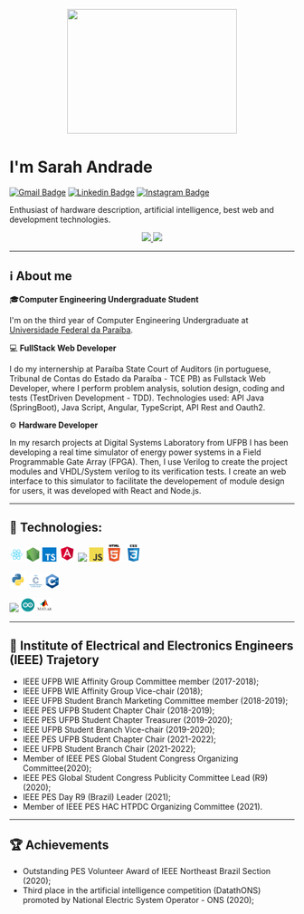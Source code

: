 <p align="center">
  <img width="300" height="220" src='https://data.whicdn.com/images/293246292/original.gif' enconde></img>
</p>


# I'm Sarah Andrade 


[![Gmail Badge](https://img.shields.io/badge/-satc1624@ieee.org-6633cc?style=flat-square&logo=Gmail&logoColor=white&link=mailto:satc1624@ieee.org)](mailto:satc1624@ieee.org)
[![Linkedin Badge](https://img.shields.io/badge/-Sarah%20Andrade-6633cc?style=flat-square&logo=Linkedin&logoColor=white&link=https://www.linkedin.com/in/sarah-andrade-toscano-de-carvalho-910835187/)](https://www.linkedin.com/in/sarah-andrade-toscano-de-carvalho-910835187/) 
[![Instagram Badge](https://img.shields.io/badge/-@Sarah_atc-6633cc?style=flat-square&logo=instagram&logoColor=white&link=https://www.instagram.com/sarah_atc/)](https://www.instagram.com/sarah_atc/)

Enthusiast of hardware description, artificial intelligence, best web and development technologies.


<p align="center">
<a href="https://github.com/SarahToscano/github-readme-stats">
  <img height="180em" src="https://github-readme-stats.vercel.app/api?username=SarahToscano&theme=radical&show_icons=true&include_all_commits=true&count_private=true" />
  <img height="180em" src="https://github-readme-stats.vercel.app/api/top-langs/?username=SarahToscano&theme=radical&layout=compact&langs_count=8" />
</a>
</p>




---
## :information_source: About me
  
🎓**Computer Engineering Undergraduate Student**
  
I'm on the third year of Computer Engineering Undergraduate at [Universidade Federal da Paraíba](https://www.ufpb.br/). 

💻 **FullStack Web Developer**

I do my internership at Paraíba State Court of Auditors (in portuguese, Tribunal de Contas do Estado da Paraíba - TCE PB) as Fullstack Web Developer, where I perform problem analysis, solution design, coding and tests (TestDriven Development - TDD). 
Technologies used: API Java (SpringBoot), Java Script, Angular, TypeScript, API Rest and Oauth2.

⚙️ **Hardware Developer**

In my resarch projects at Digital Systems Laboratory from UFPB I has been developing a real time simulator of energy power systems in a Field Programmable Gate Array (FPGA). Then, I use Verilog to create the project modules and VHDL/System verilog to its verification tests. I create an web interface to this simulator to facilitate the developement of module design for users, it was developed with React and Node.js.


---

## 🚀 Technologies:

<code><img height="25" src="https://raw.githubusercontent.com/github/explore/80688e429a7d4ef2fca1e82350fe8e3517d3494d/topics/react/react.png"></code>
<code><img height="25" src="https://raw.githubusercontent.com/github/explore/80688e429a7d4ef2fca1e82350fe8e3517d3494d/topics/nodejs/nodejs.png"></code> 
<code><img height="25" src="https://raw.githubusercontent.com/github/explore/80688e429a7d4ef2fca1e82350fe8e3517d3494d/topics/typescript/typescript.png"></code>
<code><img height="30" src="https://raw.githubusercontent.com/github/explore/80688e429a7d4ef2fca1e82350fe8e3517d3494d/topics/angular/angular.png"></code>
<code><img height="25" src="https://everton-batista.herokuapp.com/familiaridade/spring.png"></code>
<code><img height="25" src="https://raw.githubusercontent.com/github/explore/80688e429a7d4ef2fca1e82350fe8e3517d3494d/topics/javascript/javascript.png"></code>
<code><img height="30" src="https://raw.githubusercontent.com/github/explore/80688e429a7d4ef2fca1e82350fe8e3517d3494d/topics/html/html.png"></code> 
<code><img height="30" src="https://raw.githubusercontent.com/github/explore/80688e429a7d4ef2fca1e82350fe8e3517d3494d/topics/css/css.png"></code>

<code><img height="30" src="https://raw.githubusercontent.com/github/explore/80688e429a7d4ef2fca1e82350fe8e3517d3494d/topics/python/python.png"></code>
<code><img height="25" src="https://raw.githubusercontent.com/github/explore/80688e429a7d4ef2fca1e82350fe8e3517d3494d/topics/c/c.png"></code>
<code><img height="25" src="https://raw.githubusercontent.com/github/explore/80688e429a7d4ef2fca1e82350fe8e3517d3494d/topics/cpp/cpp.png"></code>

<code><img height="25" src="https://previews.123rf.com/images/ylivdesign/ylivdesign1905/ylivdesign190500427/122637427-computer-processor-icon-outline-computer-processor-vector-icon-for-web-design-isolated-on-white-back.jpg"></code>
<code><img height="25" src="https://raw.githubusercontent.com/github/explore/80688e429a7d4ef2fca1e82350fe8e3517d3494d/topics/arduino/arduino.png"></code>
<code><img height="25" src="https://raw.githubusercontent.com/github/explore/80688e429a7d4ef2fca1e82350fe8e3517d3494d/topics/matlab/matlab.png"></code>


---


## 📌 **Institute of Electrical and Electronics Engineers (IEEE) Trajetory**

- IEEE UFPB WIE Affinity Group Committee member (2017-2018);
- IEEE UFPB WIE Affinity Group Vice-chair (2018);
- IEEE UFPB Student Branch Marketing Committee member (2018-2019);
- IEEE PES UFPB Student Chapter Chair (2018-2019);
- IEEE PES UFPB Student Chapter Treasurer (2019-2020);
- IEEE UFPB Student Branch Vice-chair (2019-2020);
- IEEE PES UFPB Student Chapter Chair (2021-2022);
- IEEE UFPB Student Branch Chair (2021-2022);
- Member of IEEE PES Global Student Congress Organizing Committee(2020);
- IEEE PES Global Student Congress Publicity Committee Lead (R9) (2020);
- IEEE PES Day R9 (Brazil) Leader (2021);
- Member of IEEE PES HAC HTPDC Organizing Committee (2021).


---



## 🏆 **Achievements**

- Outstanding PES Volunteer Award of IEEE Northeast Brazil Section (2020);
- Third place in the artificial intelligence competition (DatathONS) promoted by National Electric System Operator - ONS (2020);





